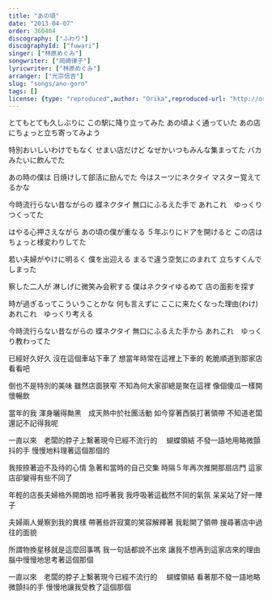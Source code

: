```yaml
---
title: "あの頃"
date: "2013-04-07"
order: 360404
discography: ["ふわり"]
discographyId: ["fuwari"]
singer: ["林原めぐみ"]
songwriter: ["岡崎律子"]
lyricwriter: ["林原めぐみ"]
arranger: ["光宗信吉"]
slug: "songs/ano-goro"
tags: []
license: {type: "reproduced",author: "Orika",reproduced-url: "http://orikamushi.myweb.hinet.net",reproduced-website: "織歌蟲"}
---
```


とてもとても久しぶりに 
この駅に降り立ってみた 
あの頃よく通っていた 
あの店にちょっと立ち寄ってみよう 

特別おいしいわけでもなく 
せまい店だけど 
なぜかいつもみんな集まってた 
バカみたいに飲んでた 

あの時の僕は 
日焼けして部活に励んでた 
今はスーツにネクタイ 
マスター覚えてるかな 

今時流行らない昔ながらの 
蝶ネクタイ 
無口にふるえた手で 
あれこれ　ゆっくりつくってた 

はやる心押さえながら 
あの頃の僕が重なる 
５年ぶりにドアを開けると 
この店はちょっと様変わりしてた 

若い夫婦がやけに明るく 
僕を出迎える 
まるで違う空気にのまれて 
立ちすくんでしまった 

察した二人が 
淋しげに微笑み会釈する 
僕はネクタイゆるめて 
店の面影を探す 

時が過ぎるってこういうことかな 
何も言えずに 
ここに来たくなった理由(わけ)
あれこれ　ゆっくり考える 

今時流行らない昔ながらの 
蝶ネクタイ 
無口にふるえた手から 
あれこれ　ゆっくり教わってた

已經好久好久
沒在這個車站下車了
想當年時常在這裡上下車的
乾脆順道到那家店看看吧

倒也不是特別的美味
雖然店面狹窄
不知為何大家卻總是聚在這裡
像個傻瓜一樣開懷暢飲

當年的我
渾身曬得黝黑　成天熱中於社團活動
如今穿著西裝打著領帶
不知道老闆還記不記得我呢

一直以來　老闆的脖子上繫著現今已經不流行的　
蝴蝶領結
不發一語地用略微顫抖的手
慢慢地料理著這個那個的

我按捺著迫不及待的心情
急著和當時的自己交集
時隔５年再次推開那扇店門
這家店卻變得有些不同了

年輕的店長夫婦格外開朗地
招呼著我
我呼吸著這截然不同的氣氛
呆呆站了好一陣子

夫婦兩人覺察到我的異樣
帶著些許寂寞的笑容解釋著
我鬆開了領帶 
搜尋著店中過往的面貌

所謂物換星移就是這麼回事嗎 
我一句話都說不出來
讓我不想再到這家店來的理由
腦中慢慢地思考著這個那個

一直以來　老闆的脖子上繫著現今已經不流行的　
蝴蝶領結
看著那不發一語地略微顫抖的手
慢慢地讓我受教了這個那個

